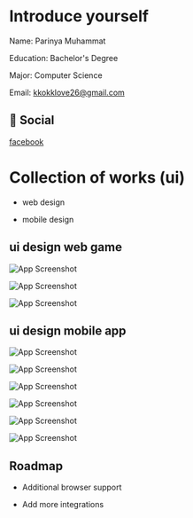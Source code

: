 
# Introduce yourself

Name: Parinya Muhammat

Education: Bachelor's Degree

Major: Computer Science

Email: kkokklove26@gmail.com

## 🔗 Social
[facebook](https://www.facebook.com/ParinyaMuhammat)




# Collection of works (ui)

- web design

- mobile design



## ui design web game



![App Screenshot](https://raw.githubusercontent.com/parinya02/portfolio/main/img/ui_homepage_game2.png?token=GHSAT0AAAAAACAODCJ4ZKHFB3POOGMU66OSZA4NV5A)

![App Screenshot](https://raw.githubusercontent.com/parinya02/portfolio/main/img/ui%20homepag%20game.png?token=GHSAT0AAAAAACAODCJ4WQMY6CULS6I2SGZIZA4NXCQ)

![App Screenshot](https://raw.githubusercontent.com/parinya02/portfolio/main/img/home.png?token=GHSAT0AAAAAACAODCJ4BOC3YVCGIT3JE6ASZA4OF7A)
## ui design mobile app



![App Screenshot](https://raw.githubusercontent.com/parinya02/portfolio/main/img/Mockup%205.jpg?token=GHSAT0AAAAAACAODCJ5CJ5PP3ZG2TOR5AI4ZA4N2JA)

![App Screenshot](https://raw.githubusercontent.com/parinya02/portfolio/main/img/Mockup%203.png?token=GHSAT0AAAAAACAODCJ5AQOJAKKOBWOZQZDAZA4OK7Q)

![App Screenshot](https://raw.githubusercontent.com/parinya02/portfolio/main/img/Mockup%204.png?token=GHSAT0AAAAAACAODCJ4Q52735LZDDSVVLRSZA4OLPA)

![App Screenshot](https://raw.githubusercontent.com/parinya02/portfolio/main/img/3.png?token=GHSAT0AAAAAACAODCJ47J5XMNJWYEKWMZXIZA4OMTQ)

![App Screenshot](https://raw.githubusercontent.com/parinya02/portfolio/main/img/1.png?token=GHSAT0AAAAAACAODCJ5WP77OWWAD5BAY6EYZA4OLZQ) 

![App Screenshot](https://raw.githubusercontent.com/parinya02/portfolio/main/img/2.png?token=GHSAT0AAAAAACAODCJ47UDH6KNAXFANENPSZA4OMEA)






## Roadmap

- Additional browser support

- Add more integrations

